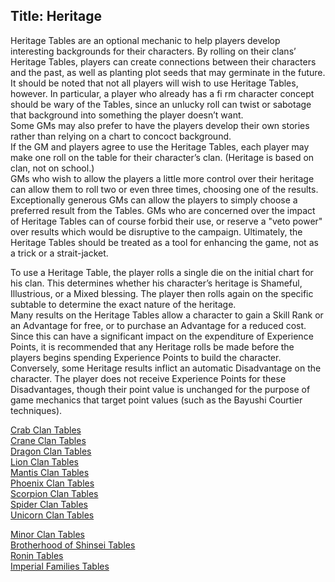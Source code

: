 Title: Heritage
---
Heritage Tables are an optional mechanic to help players develop interesting backgrounds for their characters. By rolling on their clans’ Heritage Tables, players can create connections between their characters and the past, as well as planting plot seeds that may germinate in the future. It should be noted that not all players will wish to use Heritage Tables, however. In particular, a player who already has a fi rm character concept should be wary of the Tables, since an unlucky roll can twist or sabotage that background into something the player doesn’t want.<br/>
Some GMs may also prefer to have the players develop their own stories rather than relying on a chart to concoct background.<br/>
If the GM and players agree to use the Heritage Tables, each player may make one roll on the table for their character’s clan. (Heritage is based on clan, not on school.)<br/>
GMs who wish to allow the players a little more control over their heritage can allow them to roll two or even three times, choosing one of the results. Exceptionally generous GMs can allow the players to simply choose a preferred result from the Tables. GMs who are concerned over the impact of Heritage Tables can of course forbid their use, or reserve a &quot;veto power&quot; over results which would be disruptive to the campaign. Ultimately, the Heritage Tables should be treated as a tool for enhancing the game, not as a trick or a strait-jacket.

To use a Heritage Table, the player rolls a single die on the initial chart for his clan. This determines whether his character’s heritage is Shameful, Illustrious, or a Mixed blessing. The player then rolls again on the specific subtable to determine the exact nature of the heritage.<br/>
Many results on the Heritage Tables allow a character to gain a Skill Rank or an Advantage for free, or to purchase an Advantage for a reduced cost. Since this can have a significant impact on the expenditure of Experience Points, it is recommended that any Heritage rolls be made before the players begins spending Experience Points to build the character.<br/>
Conversely, some Heritage results inflict an automatic Disadvantage on the character. The player does not receive Experience Points for these Disadvantages, though their point value is unchanged for the purpose of game mechanics that target point values (such as the Bayushi Courtier techniques).

<a href="/htcrab">Crab Clan Tables</a><br/>
<a href="/htcrane">Crane Clan Tables</a><br/>
<a href="/htdragon">Dragon Clan Tables</a><br/>
<a href="/htlion">Lion Clan Tables</a><br/>
<a href="/htmantis">Mantis Clan Tables</a><br/>
<a href="/htphoenix">Phoenix Clan Tables</a><br/>
<a href="/htscorpion">Scorpion Clan Tables</a><br/>
<a href="/htspider">Spider Clan Tables</a><br/>
<a href="/htunicorn">Unicorn Clan Tables</a>

<a href="/htminor">Minor Clan Tables</a><br/>
<a href="/htbrotherhood">Brotherhood of Shinsei Tables</a><br/>
<a href="/htronin">Ronin Tables</a><br/>
<a href="/htimperial">Imperial Families Tables</a>

